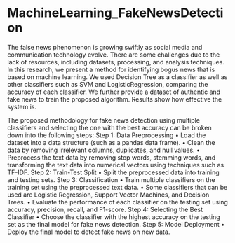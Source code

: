 # MachineLearning_FakeNewsDetection

The false news phenomenon is growing swiftly as social media and communication technology evolve. There are some challenges due to the lack of resources, including datasets, processing, and analysis techniques. In this research, we present a method for identifying bogus news that is based on machine learning. We used Decision Tree as a classifier as well as other classifiers such as SVM and LogisticRegression, comparing the accuracy of each classifier. We further provide a dataset of authentic and fake news to train the proposed algorithm. Results show how effective the system is.

The proposed methodology for fake news detection using multiple classifiers and selecting the one with the best accuracy can be broken down into the following steps:
Step 1: Data Preprocessing
  • Load the dataset into a data structure (such as a pandas data frame).
  • Clean the data by removing irrelevant columns, duplicates, and null values.
  • Preprocess the text data by removing stop words, stemming words, and transforming the text data into numerical vectors using techniques such as TF-IDF.
Step 2: Train-Test Split
  • Split the preprocessed data into training and testing sets.
Step 3: Classification
  • Train multiple classifiers on the training set using the preprocessed text data.
  • Some classifiers that can be used are Logistic Regression, Support Vector Machines, and Decision Trees.
  • Evaluate the performance of each classifier on the testing set using accuracy, precision, recall, and F1-score.
Step 4: Selecting the Best Classifier
  • Choose the classifier with the highest accuracy on the testing set as the final model for fake news detection.
Step 5: Model Deployment
  • Deploy the final model to detect fake news on new data.
